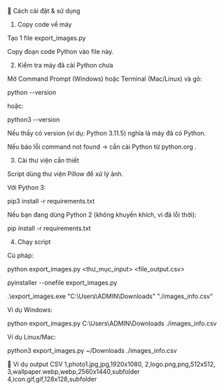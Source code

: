 🚀 Cách cài đặt & sử dụng
1. Copy code về máy

Tạo 1 file export_images.py

Copy đoạn code Python vào file này.

2. Kiểm tra máy đã cài Python chưa

Mở Command Prompt (Windows) hoặc Terminal (Mac/Linux) và gõ:

python --version


hoặc:

python3 --version


Nếu thấy có version (ví dụ: Python 3.11.5) nghĩa là máy đã có Python.

Nếu báo lỗi command not found → cần cài Python từ python.org
.

3. Cài thư viện cần thiết

Script dùng thư viện Pillow để xử lý ảnh.

Với Python 3:

pip3 install -r requirements.txt


Nếu bạn đang dùng Python 2 (không khuyến khích, vì đã lỗi thời):

pip install -r requirements.txt

4. Chạy script

Cú pháp:

python export_images.py <thư_mục_input> <file_output.csv>

pyinstaller --onefile export_images.py

.\export_images.exe "C:\Users\ADMIN\Downloads" "./images_info.csv"

Ví dụ Windows:

python export_images.py C:\Users\ADMIN\Downloads ./images_info.csv


Ví dụ Linux/Mac:

python3 export_images.py ~/Downloads ./images_info.csv

📄 Ví dụ output CSV
1,photo1.jpg,jpg,1920x1080,
2,logo.png,png,512x512,
3,wallpaper.webp,webp,2560x1440,subfolder
4,icon.gif,gif,128x128,subfolder
